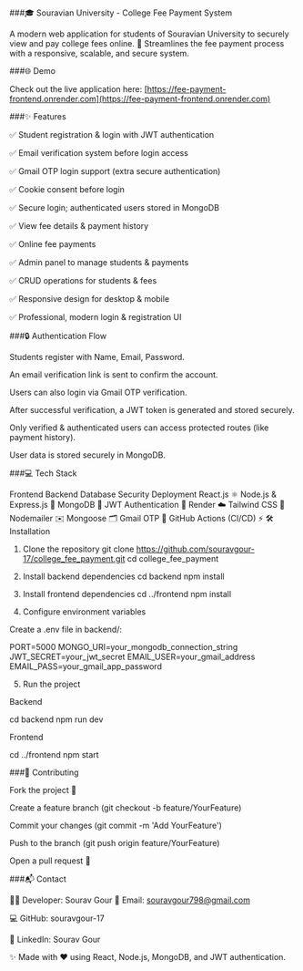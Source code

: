 <!-- # 🎓 Souravian University - College Fee Payment System

![GitHub stars](https://img.shields.io/github/stars/yourusername/college_fee_payment?style=social)
![GitHub forks](https://img.shields.io/github/forks/yourusername/college_fee_payment?style=social)
![GitHub issues](https://img.shields.io/github/issues/yourusername/college_fee_payment?color=red&style=flat-square)
![GitHub license](https://img.shields.io/github/license/yourusername/college_fee_payment)

A modern **web application** for students of **Souravian University** to securely view and pay college fees online. Streamlines the fee payment process with a responsive and user-friendly interface.  

---

## 🌐 Demo

Check out the live application here: [https://fee-payment-frontend.onrender.com](https://fee-payment-frontend.onrender.com)

---

## ✨ Features

- ✅ Student registration & login with **JWT authentication**  
- ✅ Secure login; authenticated users stored in MongoDB  
- ✅ View fee details & payment history  
- ✅ Online fee payments  
- ✅ Admin panel to manage students & payments  
- ✅ CRUD operations for students & fees  
- ✅ Responsive design for desktop & mobile  

---

## 🔒 Authentication Flow

- Students register or login using email/password.  
- Upon login, a JWT token is generated and stored in the client (localStorage or cookies).  
- **After logging in, you may need to refresh the page to load the next page correctly.**  
- The token is sent with requests to access protected routes (like viewing payment history).  
- Only authenticated users can access fee details and payment history.  
- User data is saved securely in MongoDB.

---

## 💻 Tech Stack

| Frontend | Backend | Database |
|----------|---------|---------|
| React.js | Node.js & Express.js | MongoDB |
| Tailwind CSS / CSS | Mongoose | JWT Authentication |

---

## 🛠 Installation

1. **Clone the repository**
   ```bash
   git clone https://github.com/souravgour-17/college_fee_payment.git
   cd college_fee_payment
Install backend dependencies

bash
Copy code
cd backend
npm install
Install frontend dependencies

bash
Copy code
cd ../frontend
npm install
Configure environment variables
Create a .env file in backend:

env
Copy code
PORT=5000
MONGO_URI=your_mongodb_connection_string
JWT_SECRET=your_jwt_secret
Run the project

Backend

bash
Copy code
cd backend
npm run dev
Frontend

bash
Copy code
cd ../frontend
npm start
🔒 Authentication Flow
Students register or login using email/password.

Upon login, a JWT token is generated and stored in the client (localStorage or cookies).

The token is sent with requests to access protected routes (like viewing payment history).

Only authenticated users can access fee details and payment history.

User data is saved securely in MongoDB.

🤝 Contributing
Fork the project

Create a feature branch (git checkout -b feature/YourFeature)

Commit your changes (git commit -m 'Add YourFeature')

Push to the branch (git push origin feature/YourFeature)

Open a pull request

📬 Contact
Developer: Sourav Gour

Email: souravgour798@gmail.com

GitHub: souravgour-17

LinkedIn: Sourav Gour

Made with ❤️ using React, Node.js, MongoDB, and JWT authentication.
 -->


###🎓 Souravian University - College Fee Payment System

A modern web application for students of Souravian University to securely view and pay college fees online.
🚀 Streamlines the fee payment process with a responsive, scalable, and secure system.

###🌐 Demo

Check out the live application here: [https://fee-payment-frontend.onrender.com](https://fee-payment-frontend.onrender.com)


###✨ Features


✅ Student registration & login with JWT authentication

✅ Email verification system before login access

✅ Gmail OTP login support (extra secure authentication)

✅ Cookie consent before login

✅ Secure login; authenticated users stored in MongoDB

✅ View fee details & payment history

✅ Online fee payments

✅ Admin panel to manage students & payments

✅ CRUD operations for students & fees

✅ Responsive design for desktop & mobile

✅ Professional, modern login & registration UI


###🔒 Authentication Flow


Students register with Name, Email, Password.

An email verification link is sent to confirm the account.

Users can also login via Gmail OTP verification.

After successful verification, a JWT token is generated and stored securely.

Only verified & authenticated users can access protected routes (like payment history).

User data is stored securely in MongoDB.

###💻 Tech Stack

Frontend	Backend	Database	Security	Deployment
React.js ⚛️	Node.js & Express.js 🚀	MongoDB 🍃	JWT Authentication 🔑	Render ☁️
Tailwind CSS 🎨	Nodemailer ✉️	Mongoose 🗂	Gmail OTP 🔐	GitHub Actions (CI/CD) ⚡
🛠 Installation
1. Clone the repository
git clone https://github.com/souravgour-17/college_fee_payment.git
cd college_fee_payment

2. Install backend dependencies
cd backend
npm install

3. Install frontend dependencies
cd ../frontend
npm install

4. Configure environment variables

Create a .env file in backend/:

PORT=5000
MONGO_URI=your_mongodb_connection_string
JWT_SECRET=your_jwt_secret
EMAIL_USER=your_gmail_address
EMAIL_PASS=your_gmail_app_password

5. Run the project

Backend

cd backend
npm run dev


Frontend

cd ../frontend
npm start

###🤝 Contributing

Fork the project 🍴

Create a feature branch (git checkout -b feature/YourFeature)

Commit your changes (git commit -m 'Add YourFeature')

Push to the branch (git push origin feature/YourFeature)

Open a pull request 📩

###📬 Contact

👨‍💻 Developer: Sourav Gour
📧 Email: souravgour798@gmail.com

💻 GitHub: souravgour-17

🔗 LinkedIn: Sourav Gour


✨ Made with ❤️ using React, Node.js, MongoDB, and JWT authentication.
